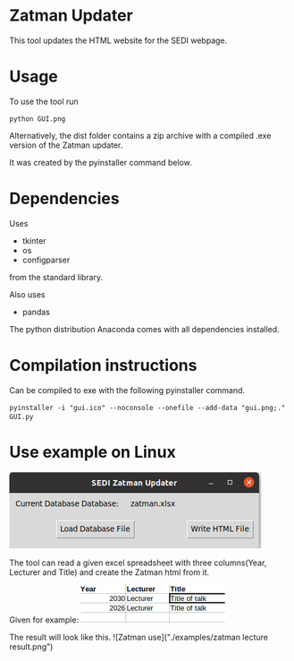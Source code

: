 # Zatman Updater
This tool updates the HTML website for the SEDI webpage.

# Usage
To use the tool run
```
python GUI.png
```

Alternatively, the dist folder contains a zip archive with a compiled
.exe version of the Zatman updater.

It was created by the pyinstaller command below.

# Dependencies
Uses
- tkinter
- os
- configparser

from the standard library.

Also uses
- pandas

The python distribution Anaconda comes with all dependencies installed.

# Compilation instructions
Can be compiled to exe with the following pyinstaller command.
```
pyinstaller -i "gui.ico" --noconsole --onefile --add-data "gui.png;." GUI.py
```

# Use example on Linux
![Example use](./examples/tool_example.png)

The tool can read a given excel spreadsheet with three columns(Year, Lecturer
and Title) and create the Zatman html from it.

Given for example:
![Table use](./examples/table_example.png)

The result will look like this.
![Zatman use]("./examples/zatman lecture result.png")
